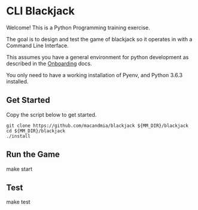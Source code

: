 CLI Blackjack
===============


Welcome! This is a Python Programming training exercise.

The goal is to design and test the game of blackjack so it operates in with a Command Line Interface.

This assumes you have a general environment for python development as described in the [Onboarding](https://github.com/macandmia/codex/wiki/Onboarding) docs.

You only need to have a working installation of Pyenv, and Python 3.6.3 installed.


## Get Started

Copy the script below to get started.

```
git clone https://github.com/macandmia/blackjack ${MM_DIR}/blackjack
cd ${MM_DIR}/blackjack
./install
```

## Run the Game

make start


## Test

make test
